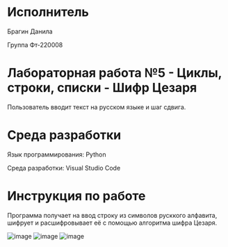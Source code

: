 # Исполнитель
Брагин Данила

Группа Фт-220008

# Лабораторная работа №5 - Циклы, строки, списки - Шифр Цезаря
Пользователь вводит текст на русском языке и шаг сдвига.


# Среда разработки
Язык программирования: Python

Среда разработки: Visual Studio Code

# Инструкция по работе
Программа получает на ввод строку из символов русккого алфавита, шифрует и расшифровывает её с помощью алгоритма шифра Цезаря.

![image](https://github.com/scoundrel-343/laboratornaya-5/assets/146209505/1e9faca5-40c1-41cf-a294-1ee010653acd)
![image](https://github.com/scoundrel-343/laboratornaya-5/assets/146209505/eda93440-5887-49b9-b484-b8df0b5b8c58)
![image](https://github.com/scoundrel-343/laboratornaya-5/assets/146209505/b65b9e77-4d78-46d2-902d-9e6c5c710289)

